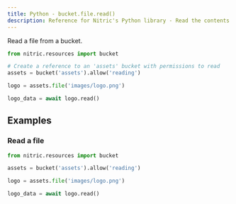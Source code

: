 ```yaml
---
title: Python - bucket.file.read()
description: Reference for Nitric's Python library - Read the contents of a file from a bucket.
---
```


Read a file from a bucket.

```python
from nitric.resources import bucket

# Create a reference to an 'assets' bucket with permissions to read
assets = bucket('assets').allow('reading')

logo = assets.file('images/logo.png')

logo_data = await logo.read()
```

## Examples

### Read a file

```python
from nitric.resources import bucket

assets = bucket('assets').allow('reading')

logo = assets.file('images/logo.png')

logo_data = await logo.read()
```
